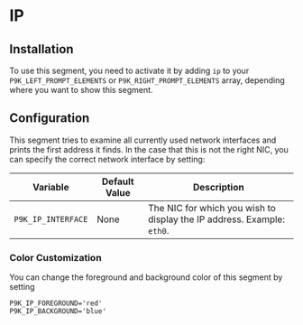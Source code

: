 # IP

## Installation

To use this segment, you need to activate it by adding `ip` to your
`P9K_LEFT_PROMPT_ELEMENTS` or `P9K_RIGHT_PROMPT_ELEMENTS` array, depending
where you want to show this segment.

## Configuration

This segment tries to examine all currently used network interfaces and prints
the first address it finds.  In the case that this is not the right NIC, you can
specify the correct network interface by setting:

| Variable | Default Value | Description |
|----------|---------------|-------------|
|`P9K_IP_INTERFACE`|None|The NIC for which you wish to display the IP address. Example: `eth0`.|

### Color Customization

You can change the foreground and background color of this segment by setting
```
P9K_IP_FOREGROUND='red'
P9K_IP_BACKGROUND='blue'
```